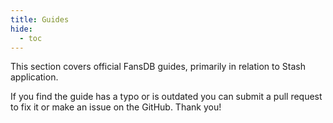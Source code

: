 ```yaml
---
title: Guides
hide:
  - toc
---
```


This section covers official FansDB guides, primarily in relation to Stash application.

If you find the guide has a typo or is outdated you can submit a pull request to fix it or make an issue on the GitHub. Thank you!